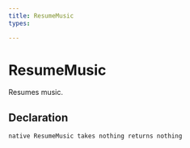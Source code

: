 ```yaml
---
title: ResumeMusic
types:

---
```


# ResumeMusic
Resumes music.

## Declaration

```jass
native ResumeMusic takes nothing returns nothing
```
